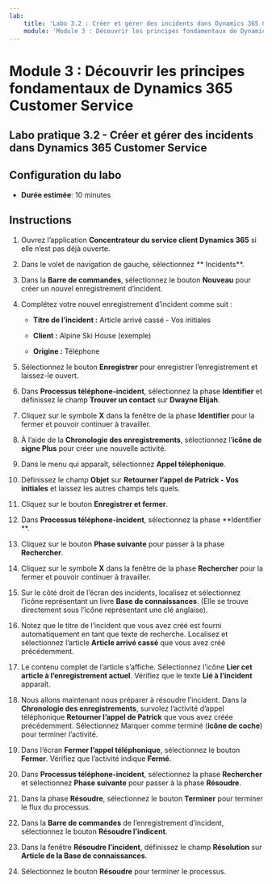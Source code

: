 ```yaml
---
lab:
    title: 'Labo 3.2 : Créer et gérer des incidents dans Dynamics 365 Customer Service'
    module: 'Module 3 : Découvrir les principes fondamentaux de Dynamics 365 Customer Service'
---
```


Module 3 : Découvrir les principes fondamentaux de Dynamics 365 Customer Service
========================

## Labo pratique 3.2 - Créer et gérer des incidents dans Dynamics 365 Customer Service

## Configuration du labo

  - **Durée estimée**: 10 minutes

## Instructions

1. Ouvrez l’application **Concentrateur du service client Dynamics 365** si elle n’est pas déjà ouverte. 

2. Dans le volet de navigation de gauche, sélectionnez ** Incidents**. 

3. Dans la **Barre de commandes**, sélectionnez le bouton **Nouveau** pour créer un nouvel enregistrement d’incident.

4. Complétez votre nouvel enregistrement d’incident comme suit :

	- **Titre de l’incident :** Article arrivé cassé - Vos initiales

	- **Client :** Alpine Ski House (exemple)

	- **Origine :** Téléphone

5. Sélectionnez le bouton **Enregistrer** pour enregistrer l’enregistrement et laissez-le ouvert. 

6. Dans **Processus téléphone-incident**, sélectionnez la phase **Identifier** et définissez le champ **Trouver un contact** sur **Dwayne Elijah**. 

7. Cliquez sur le symbole **X** dans la fenêtre de la phase **Identifier** pour la fermer et pouvoir continuer à travailler. 

8. À l’aide de la **Chronologie des enregistrements**, sélectionnez l’**icône de signe Plus** pour créer une nouvelle activité. 

9. Dans le menu qui apparaît, sélectionnez **Appel téléphonique**.

10. Définissez le champ **Objet** sur **Retourner l’appel de Patrick - Vos initiales** et laissez les autres champs tels quels. 

11. Cliquez sur le bouton **Enregistrer et fermer**. 

12. Dans **Processus téléphone-incident**, sélectionnez la phase **Identifier **.

13. Cliquez sur le bouton **Phase suivante** pour passer à la phase **Rechercher**. 

14. Cliquez sur le symbole **X** dans la fenêtre de la phase **Rechercher** pour la fermer et pouvoir continuer à travailler. 

15. Sur le côté droit de l’écran des incidents, localisez et sélectionnez l’icône représentant un livre **Base de connaissances**. (Elle se trouve directement sous l’icône représentant une clé anglaise).

16. Notez que le titre de l’incident que vous avez créé est fourni automatiquement en tant que texte de recherche. Localisez et sélectionnez l’article **Article arrivé cassé** que vous avez créé précédemment. 

17. Le contenu complet de l’article s’affiche. Sélectionnez l’icône **Lier cet article à l’enregistrement actuel**. Vérifiez que le texte **Lié à l’incident** apparaît. 

18. Nous allons maintenant nous préparer à résoudre l’incident. Dans la **Chronologie des enregistrements**, survolez l’activité d’appel téléphonique **Retourner l’appel de Patrick** que vous avez créée précédemment. Sélectionnez Marquer comme terminé (**icône de coche**) pour terminer l’activité. 

19. Dans l’écran **Fermer l’appel téléphonique**, sélectionnez le bouton **Fermer**. Vérifiez que l’activité indique **Fermé**. 

20. Dans **Processus téléphone-incident**, sélectionnez la phase **Rechercher** et sélectionnez **Phase suivante** pour passer à la phase **Résoudre**. 

21. Dans la phase **Résoudre**, sélectionnez le bouton **Terminer** pour terminer le flux du processus. 

22. Dans la **Barre de commandes** de l’enregistrement d’incident, sélectionnez le bouton **Résoudre l’indicent**.

23. Dans la fenêtre **Résoudre l’incident**, définissez le champ **Résolution** sur **Article de la Base de connaissances**. 

24. Sélectionnez le bouton **Résoudre** pour terminer le processus. 
